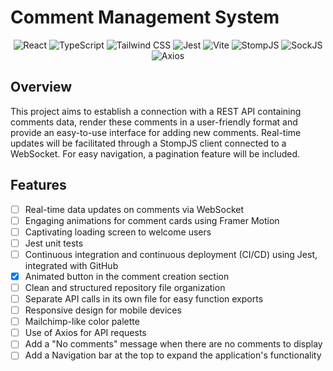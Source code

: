 # Comment Management System

<p align="center">
  <img src="https://img.shields.io/badge/React-blue?style=for-the-badge&logo=react" alt="React" />
  <img src="https://img.shields.io/badge/TypeScript-blue?style=for-the-badge&logo=typescript" alt="TypeScript" />
  <img src="https://img.shields.io/badge/Tailwind_CSS-blue?style=for-the-badge&logo=tailwindcss" alt="Tailwind CSS" />
  <img src="https://img.shields.io/badge/Jest-red?style=for-the-badge&logo=jest" alt="Jest" />
  <img src="https://img.shields.io/badge/Vite-blue?style=for-the-badge&logo=vite" alt="Vite" />
  <img src="https://img.shields.io/badge/StompJS-yellow?style=for-the-badge" alt="StompJS" />
  <img src="https://img.shields.io/badge/SockJS-orange?style=for-the-badge" alt="SockJS" />
  <img src="https://img.shields.io/badge/Axios-purple?style=for-the-badge" alt="Axios" />
</p>

## Overview

This project aims to establish a connection with a REST API containing comments data, render these comments in a user-friendly format and provide an easy-to-use interface for adding new comments. Real-time updates will be facilitated through a StompJS client connected to a WebSocket. For easy navigation, a pagination feature will be included.

## Features

- [ ] Real-time data updates on comments via WebSocket
- [ ] Engaging animations for comment cards using Framer Motion
- [ ] Captivating loading screen to welcome users
- [ ] Jest unit tests
- [ ] Continuous integration and continuous deployment (CI/CD) using Jest, integrated with GitHub
- [x] Animated button in the comment creation section
- [ ] Clean and structured repository file organization
- [ ] Separate API calls in its own file for easy function exports
- [ ] Responsive design for mobile devices
- [ ] Mailchimp-like color palette
- [ ] Use of Axios for API requests
- [ ] Add a "No comments" message when there are no comments to display
- [ ] Add a Navigation bar at the top to expand the application's functionality
